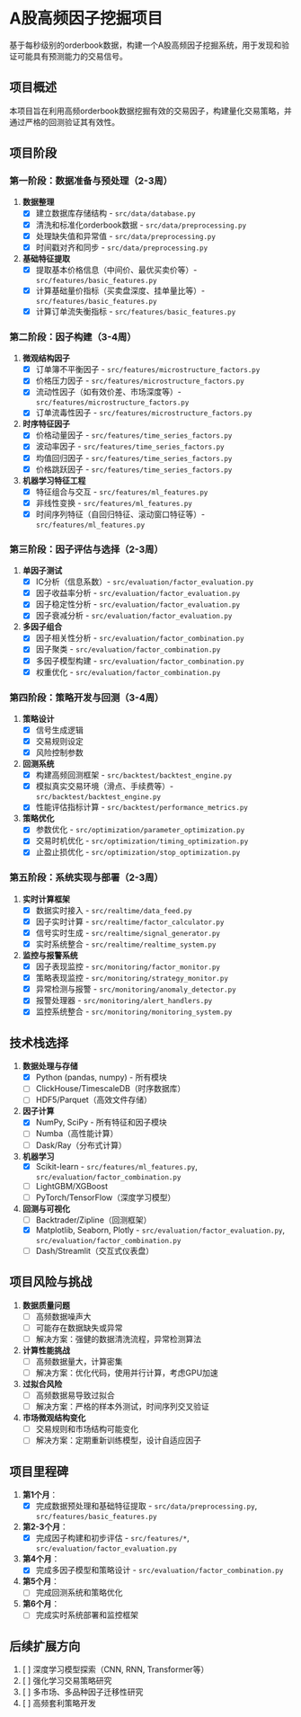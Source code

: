 # A股高频因子挖掘项目

基于每秒级别的orderbook数据，构建一个A股高频因子挖掘系统，用于发现和验证可能具有预测能力的交易信号。

## 项目概述

本项目旨在利用高频orderbook数据挖掘有效的交易因子，构建量化交易策略，并通过严格的回测验证其有效性。

## 项目阶段

### 第一阶段：数据准备与预处理（2-3周）

1. **数据整理**
   - [x] 建立数据库存储结构 - `src/data/database.py`
   - [x] 清洗和标准化orderbook数据 - `src/data/preprocessing.py`
   - [x] 处理缺失值和异常值 - `src/data/preprocessing.py`
   - [x] 时间戳对齐和同步 - `src/data/preprocessing.py`

2. **基础特征提取**
   - [x] 提取基本价格信息（中间价、最优买卖价等）- `src/features/basic_features.py`
   - [x] 计算基础量价指标（买卖盘深度、挂单量比等）- `src/features/basic_features.py`
   - [x] 计算订单流失衡指标 - `src/features/basic_features.py`

### 第二阶段：因子构建（3-4周）

1. **微观结构因子**
   - [x] 订单簿不平衡因子 - `src/features/microstructure_factors.py`
   - [x] 价格压力因子 - `src/features/microstructure_factors.py`
   - [x] 流动性因子（如有效价差、市场深度等）- `src/features/microstructure_factors.py`
   - [x] 订单流毒性因子 - `src/features/microstructure_factors.py`

2. **时序特征因子**
   - [x] 价格动量因子 - `src/features/time_series_factors.py`
   - [x] 波动率因子 - `src/features/time_series_factors.py`
   - [x] 均值回归因子 - `src/features/time_series_factors.py`
   - [x] 价格跳跃因子 - `src/features/time_series_factors.py`

3. **机器学习特征工程**
   - [x] 特征组合与交互 - `src/features/ml_features.py`
   - [x] 非线性变换 - `src/features/ml_features.py`
   - [x] 时间序列特征（自回归特征、滚动窗口特征等）- `src/features/ml_features.py`

### 第三阶段：因子评估与选择（2-3周）

1. **单因子测试**
   - [x] IC分析（信息系数）- `src/evaluation/factor_evaluation.py`
   - [x] 因子收益率分析 - `src/evaluation/factor_evaluation.py`
   - [x] 因子稳定性分析 - `src/evaluation/factor_evaluation.py`
   - [x] 因子衰减分析 - `src/evaluation/factor_evaluation.py`

2. **多因子组合**
   - [x] 因子相关性分析 - `src/evaluation/factor_combination.py`
   - [x] 因子聚类 - `src/evaluation/factor_combination.py`
   - [x] 多因子模型构建 - `src/evaluation/factor_combination.py`
   - [x] 权重优化 - `src/evaluation/factor_combination.py`

### 第四阶段：策略开发与回测（3-4周）

1. **策略设计**
   - [x] 信号生成逻辑
   - [x] 交易规则设定
   - [x] 风险控制参数

2. **回测系统**
   - [x] 构建高频回测框架 - `src/backtest/backtest_engine.py`
   - [x] 模拟真实交易环境（滑点、手续费等）- `src/backtest/backtest_engine.py`
   - [x] 性能评估指标计算 - `src/backtest/performance_metrics.py`

3. **策略优化**
   - [x] 参数优化 - `src/optimization/parameter_optimization.py`
   - [x] 交易时机优化 - `src/optimization/timing_optimization.py`
   - [x] 止盈止损优化 - `src/optimization/stop_optimization.py`

### 第五阶段：系统实现与部署（2-3周）

1. **实时计算框架**
   - [x] 数据实时接入 - `src/realtime/data_feed.py`
   - [x] 因子实时计算 - `src/realtime/factor_calculator.py`
   - [x] 信号实时生成 - `src/realtime/signal_generator.py`
   - [x] 实时系统整合 - `src/realtime/realtime_system.py`

5. **监控与报警系统**
   - [x] 因子表现监控 - `src/monitoring/factor_monitor.py`
   - [x] 策略表现监控 - `src/monitoring/strategy_monitor.py`
   - [x] 异常检测与报警 - `src/monitoring/anomaly_detector.py`
   - [x] 报警处理器 - `src/monitoring/alert_handlers.py`
   - [x] 监控系统整合 - `src/monitoring/monitoring_system.py`

## 技术栈选择

1. **数据处理与存储**
   - [x] Python (pandas, numpy) - 所有模块
   - [ ] ClickHouse/TimescaleDB（时序数据库）
   - [ ] HDF5/Parquet（高效文件存储）

2. **因子计算**
   - [x] NumPy, SciPy - 所有特征和因子模块
   - [ ] Numba（高性能计算）
   - [ ] Dask/Ray（分布式计算）

3. **机器学习**
   - [x] Scikit-learn - `src/features/ml_features.py`, `src/evaluation/factor_combination.py`
   - [ ] LightGBM/XGBoost
   - [ ] PyTorch/TensorFlow（深度学习模型）

4. **回测与可视化**
   - [ ] Backtrader/Zipline（回测框架）
   - [x] Matplotlib, Seaborn, Plotly - `src/evaluation/factor_evaluation.py`, `src/evaluation/factor_combination.py`
   - [ ] Dash/Streamlit（交互式仪表盘）

## 项目风险与挑战

1. **数据质量问题**
   - [ ] 高频数据噪声大
   - [ ] 可能存在数据缺失或异常
   - [ ] 解决方案：强健的数据清洗流程，异常检测算法

2. **计算性能挑战**
   - [ ] 高频数据量大，计算密集
   - [ ] 解决方案：优化代码，使用并行计算，考虑GPU加速

3. **过拟合风险**
   - [ ] 高频数据易导致过拟合
   - [ ] 解决方案：严格的样本外测试，时间序列交叉验证

4. **市场微观结构变化**
   - [ ] 交易规则和市场结构可能变化
   - [ ] 解决方案：定期重新训练模型，设计自适应因子

## 项目里程碑

1. **第1个月**：
   - [x] 完成数据预处理和基础特征提取 - `src/data/preprocessing.py`, `src/features/basic_features.py`
2. **第2-3个月**：
   - [x] 完成因子构建和初步评估 - `src/features/*`, `src/evaluation/factor_evaluation.py`
3. **第4个月**：
   - [x] 完成多因子模型和策略设计 - `src/evaluation/factor_combination.py`
4. **第5个月**：
   - [ ] 完成回测系统和策略优化
5. **第6个月**：
   - [ ] 完成实时系统部署和监控框架

## 后续扩展方向

1. [ ] 深度学习模型探索（CNN, RNN, Transformer等）
2. [ ] 强化学习交易策略研究
3. [ ] 多市场、多品种因子迁移性研究
4. [ ] 高频套利策略开发
